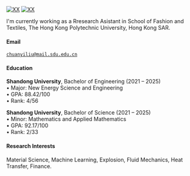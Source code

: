 [![XX](https://img.shields.io/badge/Chuanyi%20Liu-Google%20Scholar-blue?logo=Google%20Scholar)](https://scholar.google.com/citations?user=Odf-dOwAAAAJ&hl=zh-CN)
[![XX](https://img.shields.io/badge/Chuanyi%20Liu-LinkedIn-purpoe)](http://linkedin.com/in/chuanyi-liu-6a6aa1340)

I'm currently working as a Rresearch Asistant in School of Fashion and Textiles, The Hong Kong Polytechnic University, Hong Kong SAR.

#### Email  
<code>chuanyiliu@mail.sdu.edu.cn</code>  


#### Education  
**Shandong University**, Bachelor of Engineering (2021 – 2025)  
• Major: New Energy Science and Engineering
<br>
• GPA: 88.42/100 
<br>
• Rank: 4/56

**Shandong University**, Bachelor of Science (2021 – 2025)  
• Minor: Mathematics and Applied Mathematics
<br>
• GPA: 92.17/100 
<br>
• Rank: 2/33 

#### Research Interests  
Material Science, Machine Learning, Explosion, Fluid Mechanics, Heat Transfer, Finance.